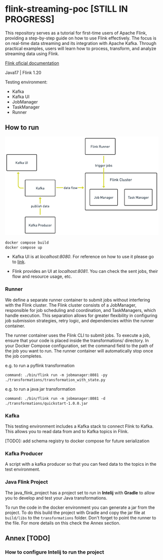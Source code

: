 # flink-streaming-poc [STILL IN PROGRESS]

This repository serves as a tutorial for first-time users of Apache Flink, providing a step-by-step guide on how to use Flink effectively. The focus is on real-time data streaming and its integration with Apache Kafka. Through practical examples, users will learn how to process, transform, and analyze streaming data using Flink.

[Flink oficial documentation](https://nightlies.apache.org/flink/flink-docs-release-1.20/)

Java17 | Flink 1.20

Testing environment:
- Kafka 
- Kafka UI
- JobManager 
- TaskManager
- Runner

## How to run 

![Docker Setup](diagram.png)

```
docker compose build
docker compose up
```

- Kafka UI is at <i>localhost:8080</i>. For reference on how to use it please go to [link](https://github.com/provectus/kafka-ui).

- Flink provides an UI at <i>localhost:8081</i>. You can check the sent jobs, their flow and resource usage, etc.

### Runner

We define a separate runner container to submit jobs without interfering with the Flink cluster. The Flink cluster consists of a JobManager, responsible for job scheduling and coordination, and TaskManagers, which handle execution. This separation allows for greater flexibility in configuring job submission strategies, retry logic, and dependencies within the runner container.

The runner container uses the Flink CLI to submit jobs. To execute a job, ensure that your code is placed inside the transformations/ directory. In your Docker Compose configuration, set the command field to the path of the job you want to run. The runner container will automatically stop once the job completes.

e.g. to run a pyflink transformation
```
command: ./bin/flink run -m jobmanager:8081 -py ./transformations/transformation_with_state.py
```
e.g. to run a java jar transformation
```
command: ./bin/flink run -m jobmanager:8081 -d ./transformations/quickstart-1.0.0.jar
```

### Kafka

This testing environment includes a Kafka stack to connect Flink to Kafka. This allows you to read data from and to Kafka topics in Flink.

[TODO]: add schema registry to docker compose for future serialization

### Kafka Producer

A script with a kafka producer so that you can feed data to the topics in the test environment. 


### Java Flink Project 

The java_flink_project has a project set to run in **Intelij** with **Gradle** to allow you to develop and test your Java transformations. 

To run the code in the docker environment you can generate a jar from the project. To do this build the project with Gradle and copy the jar file at ```build/libs``` to the ```transformations``` folder. Don't forget to point the runner to the file. For more details on this check the Annex section.



## Annex [TODO]

### How to configure Intelij to run the project

